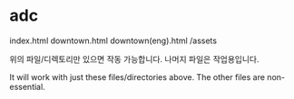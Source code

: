 # adc

index.html
downtown.html
downtown(eng).html
/assets

위의 파일/디렉토리만 있으면 작동 가능합니다.
나머지 파일은 작업용입니다.

It will work with just these files/directories above.
The other files are non-essential.